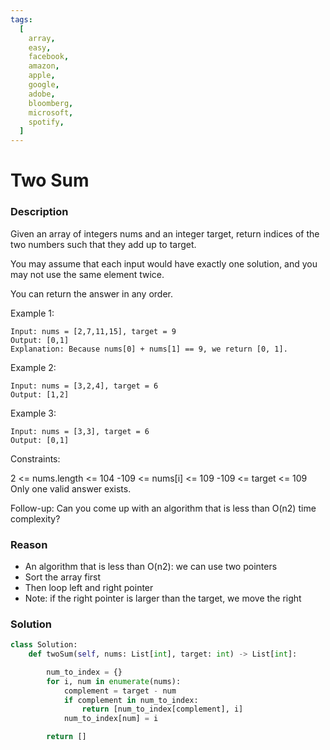 ```yaml
---
tags:
  [
    array,
    easy,
    facebook,
    amazon,
    apple,
    google,
    adobe,
    bloomberg,
    microsoft,
    spotify,
  ]
---
```


# Two Sum

### Description

Given an array of integers nums and an integer target, return indices of the two numbers such that they add up to target.

You may assume that each input would have exactly one solution, and you may not use the same element twice.

You can return the answer in any order.

Example 1:

```
Input: nums = [2,7,11,15], target = 9
Output: [0,1]
Explanation: Because nums[0] + nums[1] == 9, we return [0, 1].
```

Example 2:

```
Input: nums = [3,2,4], target = 6
Output: [1,2]
```

Example 3:

```
Input: nums = [3,3], target = 6
Output: [0,1]
```

Constraints:

2 <= nums.length <= 104
-109 <= nums[i] <= 109
-109 <= target <= 109
Only one valid answer exists.

Follow-up: Can you come up with an algorithm that is less than O(n2) time complexity?

### Reason

- An algorithm that is less than O(n2): we can use two pointers
- Sort the array first
- Then loop left and right pointer
- Note: if the right pointer is larger than the target, we move the right

### Solution

```python
class Solution:
    def twoSum(self, nums: List[int], target: int) -> List[int]:

        num_to_index = {}
        for i, num in enumerate(nums):
            complement = target - num
            if complement in num_to_index:
                return [num_to_index[complement], i]
            num_to_index[num] = i

        return []
```
